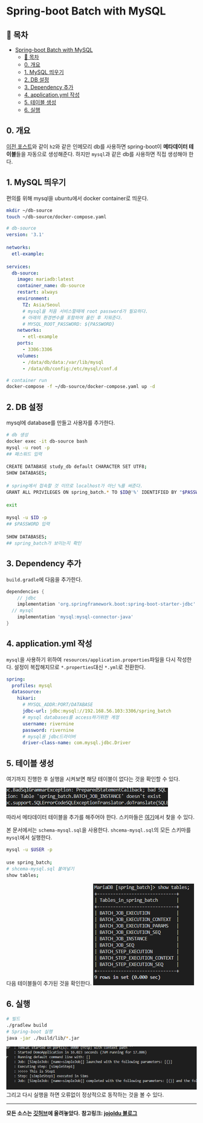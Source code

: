 # Spring-boot Batch with MySQL
## 🎁 목차
- [Spring-boot Batch with MySQL](#spring-boot-batch-with-mysql)
  - [🎁 목차](#-목차)
  - [0. 개요](#0-개요)
  - [1. MySQL 띄우기](#1-mysql-띄우기)
  - [2. DB 설정](#2-db-설정)
  - [3. Dependency 추가](#3-dependency-추가)
  - [4. application.yml 작성](#4-applicationyml-작성)
  - [5. 테이블 생성](#5-테이블-생성)
  - [6. 실행](#6-실행)

  
## 0. 개요
[이전 포스트](https://velog.io/@rivernine/Spring-boot-Batch)와 같이 `h2`와 같은 인메모리 db를 사용하면 spring-boot이 **메타데이터 테이블**들을 자동으로 생성해준다. 
하지만 `mysql`과 같은 db를 사용하면 직접 생성해야 한다.

## 1. MySQL 띄우기
편의를 위해 mysql을 ubuntu에서 docker container로 띄운다.
```sh
mkdir ~/db-source
touch ~/db-source/docker-compose.yaml
```
```yaml
# db-source
version: '3.1'

networks:
  etl-example:

services:
  db-source:
    image: mariadb:latest
    container_name: db-source
    restart: always
    environment:
      TZ: Asia/Seoul
      # mysql을 처음 서비스할때에 root password가 필요하다.
      # 아래의 환경변수를 포함하여 올린 후 지워준다.
      # MYSQL_ROOT_PASSWORD: ${PASSWORD}
    networks:
      - etl-example
    ports:
      - 3306:3306
    volumes:
      - /data/db/data:/var/lib/mysql
      - /data/db/config:/etc/mysql/conf.d
```
```sh
# container run
docker-compose -f ~/db-source/docker-compose.yaml up -d
```

## 2. DB 설정
mysql에 database를 만들고 사용자를 추가한다.
```sh
# db 생성
docker exec -it db-source bash
mysql -u root -p
## 패스워드 입력

CREATE DATABASE study_db default CHARACTER SET UTF8;
SHOW DATABASES;

# spring에서 접속할 것 이므로 localhost가 아닌 %를 써준다.
GRANT ALL PRIVILEGES ON spring_batch.* TO $ID@'%' IDENTIFIED BY "$PASSWORD";

exit

mysql -u $ID -p
## $PASSWORD 입력

SHOW DATABASES;
## spring_batch가 보이는지 확인
```

## 3. Dependency 추가
`build.gradle`에 다음을 추가한다.
```groovy
dependencies {  
	// jdbc
	implementation 'org.springframework.boot:spring-boot-starter-jdbc'
  // mysql
	implementation 'mysql:mysql-connector-java'
}
```

## 4. application.yml 작성
`mysql`을 사용하기 위하여 `resources/application.properties`파일을 다시 작성한다.
설정이 복잡해지므로 `*.properties`대신 `*.yml`로 전환한다.
```yml
spring:
  profiles: mysql
  datasource:
    hikari:
      # MYSQL_ADDR:PORT/DATABASE
      jdbc-url: jdbc:mysql://192.168.56.103:3306/spring_batch
      # mysql databases를 access하기위한 계정
      username: rivernine
      password: rivernine
      # mysql용 jdbc드라이버
      driver-class-name: com.mysql.jdbc.Driver
```

## 5. 테이블 생성
여기까지 진행한 후 실행을 시켜보면 해당 테이블이 없다는 것을 확인할 수 있다.

![1.PNG](./1.PNG)

따라서 메타데이터 테이블을 추가를 해주어야 한다.
스키마들은 [여기](https://github.com/spring-projects/spring-batch/tree/master/spring-batch-core/src/main/resources/org/springframework/batch/core)에서 찾을 수 있다.

본 문서에서는 `schema-mysql.sql`을 사용한다.
`shcema-mysql.sql`의 모든 스키마를 `mysql`에서 실행한다.

```sh
mysql -u $USER -p

use spring_batch;
# shcema-mysql.sql 붙여넣기
show tables;
```

다음 테이블들이 추가된 것을 확인한다.
![2.PNG](./2.PNG)

## 6. 실행
```sh
# 빌드
./gradlew build
# Spring-boot 실행
java -jar ./build/lib/*.jar
```

![3.PNG](./3.PNG)
그리고 다시 실행을 하면 오류없이 정상적으로 동작하는 것을 볼 수 있다.

---
**모든 소스는 [깃허브](https://github.com/rivernine/velog/tree/master/Spring-boot)에 올려놓았다.**
**참고링크: [jojoldu 블로그](https://jojoldu.tistory.com/)**
